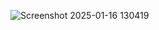 ![Screenshot 2025-01-16 130419](https://github.com/user-attachments/assets/bfe035be-8ee6-4e20-8512-e9831dfdc456)
